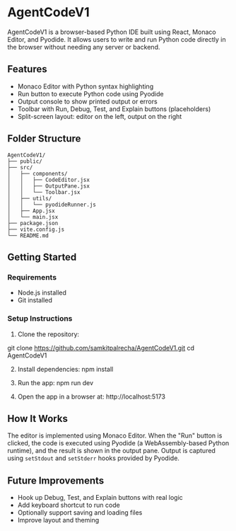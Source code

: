 # AgentCodeV1

AgentCodeV1 is a browser-based Python IDE built using React, Monaco Editor, and Pyodide. It allows users to write and run Python code directly in the browser without needing any server or backend.

## Features

- Monaco Editor with Python syntax highlighting
- Run button to execute Python code using Pyodide
- Output console to show printed output or errors
- Toolbar with Run, Debug, Test, and Explain buttons (placeholders)
- Split-screen layout: editor on the left, output on the right

## Folder Structure

```plaintext
AgentCodeV1/
├── public/
├── src/
│   ├── components/
│   │   ├── CodeEditor.jsx
│   │   ├── OutputPane.jsx
│   │   └── Toolbar.jsx
│   ├── utils/
│   │   └── pyodideRunner.js
│   ├── App.jsx
│   └── main.jsx
├── package.json
├── vite.config.js
└── README.md
```

## Getting Started

### Requirements

- Node.js installed
- Git installed

### Setup Instructions

1. Clone the repository:

git clone https://github.com/samkitpalrecha/AgentCodeV1.git
cd AgentCodeV1

2. Install dependencies:
npm install

3. Run the app:
npm run dev

4. Open the app in a browser at:
http://localhost:5173


## How It Works

The editor is implemented using Monaco Editor. When the "Run" button is clicked, the code is executed using Pyodide (a WebAssembly-based Python runtime), and the result is shown in the output pane. Output is captured using `setStdout` and `setStderr` hooks provided by Pyodide.

## Future Improvements

- Hook up Debug, Test, and Explain buttons with real logic
- Add keyboard shortcut to run code
- Optionally support saving and loading files
- Improve layout and theming
